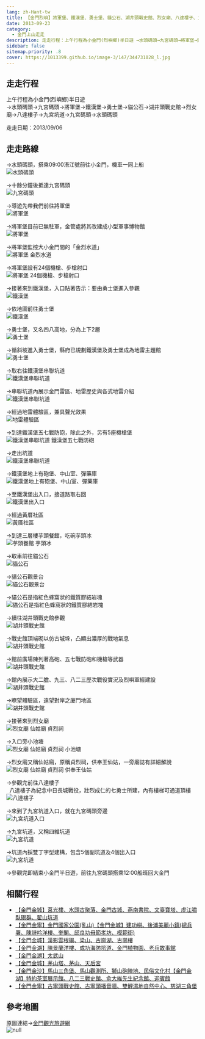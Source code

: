 ```yaml
---
lang: zh-Hant-tw
title: 【金門烈嶼】將軍堡、鐵漢堡、勇士堡、貓公石、湖井頭戰史館、烈女廟、八達樓子、九宮坑道
date: 2013-09-23
category: 
  - 金門上山走走
description: 走走行程：上午行程為小金門(烈嶼鄉)半日遊 →水頭碼頭→九宮碼頭→將軍堡→鐵漢堡→勇士堡→貓公石→湖井頭戰史館→烈女廟→八達樓子→九宮坑道→九宮碼頭→水頭碼頭
sidebar: false
sitemap.priority: .8
cover: https://1013399.github.io/image-3/147/344731028_l.jpg
---
```


## 走走行程
上午行程為小金門(烈嶼鄉)半日遊  
→水頭碼頭→九宮碼頭→將軍堡→鐵漢堡→勇士堡→貓公石→湖井頭戰史館→烈女廟→八達樓子→九宮坑道→九宮碼頭→水頭碼頭

走走日期：2013/09/06

<!-- more -->

## 走走路線  
→水頭碼頭，搭乘09:00浯江號前往小金門，機車一同上船  
![水頭碼頭](https://1013399.github.io/image-3/147/344717597_l.jpg)

→十餘分鐘後抵達九宮碼頭  
![九宮碼頭](https://1013399.github.io/image-3/147/344718527_l.jpg)

→導遊先帶我們前往將軍堡  
![將軍堡](https://1013399.github.io/image-3/147/344719413_l.jpg)

→將軍堡目前已無駐軍，金管處將其改建成小型軍事博物館  
![將軍堡](https://1013399.github.io/image-3/147/344720224_l.jpg)

→將軍堡監控大小金門間的「金烈水道」  
![將軍堡 金烈水道](https://1013399.github.io/image-3/147/344720924_l.jpg)

→將軍堡設有24個機槍、步槍射口  
![將軍堡 24個機槍、步槍射口](https://1013399.github.io/image-3/147/344721311_l.jpg)

→接著來到鐵漢堡，入口貼著告示：要由勇士堡進入參觀  
![鐵漢堡](https://1013399.github.io/image-3/147/344721694_l.jpg)

→依地圖前往勇士堡  
![鐵漢堡](https://1013399.github.io/image-3/147/344722225_l.jpg)

→勇士堡，又名四八高地，分為上下2層  
![勇士堡](https://1013399.github.io/image-3/147/344723010_l.jpg)

→循斜坡進入勇士堡，縣府已規劃鐵漢堡及勇士堡成為地雷主題館  
![勇士堡](https://1013399.github.io/image-3/147/344725770_l.jpg)

→取右往鐵漢堡串聯坑道  
![鐵漢堡串聯坑道](https://1013399.github.io/image-3/147/344726343_l.jpg)

→串聯坑道內展示金門雷區、地雷歷史與各式地雷介紹  
![鐵漢堡串聯坑道](https://1013399.github.io/image-3/147/344726886_l.jpg)

→經過地雷體驗區，兼具聲光效果  
![地雷體驗區](https://1013399.github.io/image-3/147/344728134_l.jpg)

→到達鐵漢堡五七戰防砲，除此之外，另有5座機槍堡  
![鐵漢堡串聯坑道 鐵漢堡五七戰防砲](https://1013399.github.io/image-3/147/344728964_l.jpg)

→走出坑道  
![鐵漢堡串聯坑道](https://1013399.github.io/image-3/147/344729515_l.jpg)

→鐵漢堡地上有砲堡、中山室、彈藥庫  
![鐵漢堡地上有砲堡、中山室、彈藥庫](https://1013399.github.io/image-3/147/344730152_l.jpg)

→至鐵漢堡出入口，接道路取右回  
![鐵漢堡出入口](https://1013399.github.io/image-3/147/344731028_l.jpg)

→經過黃厝社區  
![黃厝社區](https://1013399.github.io/image-3/147/344731637_l.jpg)

→到達三層樓芋頭餐館，吃碗芋頭冰  
![芋頭餐館 芋頭冰](https://1013399.github.io/image-3/147/344732194_l.jpg)

→取車前往貓公石  
![貓公石](https://1013399.github.io/image-3/147/344725077_l.jpg)

→貓公石觀景台  
![貓公石觀景台](https://1013399.github.io/image-3/147/344724123_l.jpg)

→貓公石是指紅色蜂窩狀的鐵質膠結岩塊  
![貓公石是指紅色蜂窩狀的鐵質膠結岩塊](https://1013399.github.io/image-3/147/344724556_l.jpg)

→續往湖井頭戰史館參觀  
![湖井頭戰史館](https://1013399.github.io/image-3/147/344732783_l.jpg)

→戰史館頂端砌以仿古城垛，凸顯出濃厚的戰地氣息  
![湖井頭戰史館](https://1013399.github.io/image-3/147/344733466_l.jpg)

→館前廣場陳列著高砲、五七戰防砲和機槍等武器  
![湖井頭戰史館](https://1013399.github.io/image-3/147/344734090_l.jpg)

→館內展示大二膽、九三、八二三歷次戰役實況及烈嶼軍經建設  
![湖井頭戰史館](https://1013399.github.io/image-3/147/344734713_l.jpg)

→瞭望體驗區，遠望對岸之廈門地區  
![湖井頭戰史館](https://1013399.github.io/image-3/147/344735208_l.jpg)

→接著來到烈女廟  
![烈女廟 仙姑廟 貞烈祠](https://1013399.github.io/image-3/147/344735832_l.jpg)

→入口旁小池塘  
![烈女廟 仙姑廟 貞烈祠 小池塘](https://1013399.github.io/image-3/147/344736320_l.jpg)

→烈女廟又稱仙姑廟，原稱貞烈祠，供奉王仙姑，一旁廟誌有詳細解說  
![烈女廟 仙姑廟 貞烈祠 供奉王仙姑](https://1013399.github.io/image-3/147/344737051_l.jpg)

→參觀完前往八達樓子  
  八達樓子為紀念中日長城戰役，壯烈成仁的七勇士所建，內有樓梯可通道頂樓  
![八達樓子](https://1013399.github.io/image-3/147/344737745_l.jpg)

→來到了九宮坑道入口，就在九宮碼頭旁邊  
![九宮坑道入口](https://1013399.github.io/image-3/147/344738494_l.jpg)

→九宮坑道，又稱四維坑道  
![九宮坑道](https://1013399.github.io/image-3/147/344740307_l.jpg)

→坑道內採雙丁字型建構，包含5個副坑道及4個出入口  
![九宮坑道](https://1013399.github.io/image-3/147/344739589_l.jpg)

→參觀完即結束小金門半日遊，前往九宮碼頭搭乘12:00船班回大金門

## 相關行程  
- [【金門金城】莒光樓、水頭古聚落、金門古城、燕南書院、文臺寶塔、虛江嘯臥碣群、翟山坑道](/posts/post-150-2013-09-23.md)
- [【金門金寧】金門國家公園(乳山)【金門金城】建功嶼、後浦美麗小鎮(總兵署、陳詩吟洋樓、奎閣、邱良功母節孝坊、模範街)](/posts/post-149-2013-09-23.html)  
- [【金門金城】漢影雲根碣、梁山、古崗湖、古崗樓](/posts/post-148-2013-09-23.html)   
- [【金門金湖】陳景蘭洋樓、成功海防坑道、金門植物園、老兵故事館](/posts/post-146-2013-09-23.md)  
- [【金門金湖】太武山](/posts/post-145-2013-09-23.md)  
- [【金門金城】茅山塔、茅山、天后宮](/posts/post-144-2013-09-23.md)  
- [【金門金沙】馬山三角堡、馬山觀測所、獅山砲陣地、民俗文化村【金門金湖】特約茶室展示館、八二三戰史館、俞大維先生紀念館、迎賓館](/posts/post-143-2013-09-23.md)
- [【金門金寧】古寧頭戰史館、古寧頭播音牆、雙鯉濕地自然中心、慈湖三角堡](/posts/post-142-2013-09-23.html)

## 參考地圖  
原圖連結→[金門觀光旅遊網](http://tour.kinmen.gov.tw/upload/relfile/trip/633941419108138807.jpg)  
![null](https://1013399.github.io/image-3/147/343898065_l.jpg)